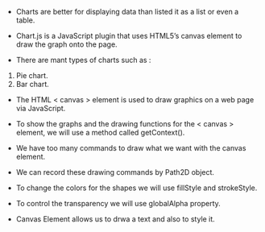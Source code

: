 * Charts are better for displaying data than listed it as a list or even a table.

* Chart.js is a JavaScript plugin that uses HTML5’s canvas element to draw the graph onto the page.

* There are mant types of charts such as :
1. Pie chart.
2. Bar chart.

* The HTML < canvas > element is used to draw graphics on a web page via JavaScript.

* To show the graphs and the drawing functions for the < canvas > element, we will use a method called getContext().

* We have too many commands to draw what we want with the canvas element.

* We can record these drawing commands by Path2D object.

* To change the colors for the shapes we will use fillStyle and strokeStyle.

* To control the transparency we will use globalAlpha property.

* Canvas Element allows us to drwa a text and also to style it.